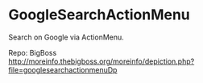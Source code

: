 # GoogleSearchActionMenu
Search on Google via ActionMenu.

Repo: BigBoss  
http://moreinfo.thebigboss.org/moreinfo/depiction.php?file=googlesearchactionmenuDp
